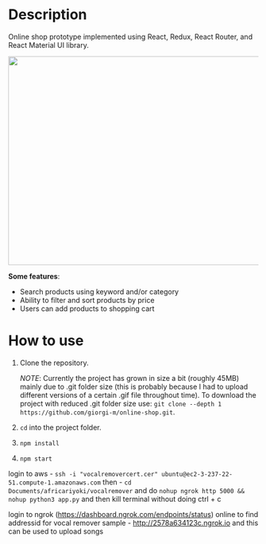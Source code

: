 # Description

Online shop prototype implemented using React, Redux, React Router, and React Material UI library.


<img src="https://raw.githubusercontent.com/giorgi-m/online-shop/master/src/Images/screenshot.PNG" width="820" height="420">


**Some features**:
- Search products using keyword and/or category
- Ability to filter and sort products by price
- Users can add products to shopping cart

# How to use

1. Clone the repository.

    _NOTE_: Currently the project has grown in size a bit (roughly 45MB) mainly due to .git folder size (this is probably because I had to upload different versions of a certain .gif file throughout time). To download the project with reduced .git folder size use: ```git clone --depth 1 https://github.com/giorgi-m/online-shop.git```.

2. ```cd``` into the project folder.
3. ```npm install```
4. ```npm start```


 login to aws -  `ssh -i "vocalremovercert.cer" ubuntu@ec2-3-237-22-51.compute-1.amazonaws.com`
 then - `cd Documents/africariyoki/vocalremover`
  and do `nohup ngrok http 5000 && nohup python3 app.py` and then kill terminal without doing ctrl + c

  login to ngrok (https://dashboard.ngrok.com/endpoints/status) online to find addressid for vocal remover sample -	http://2578a634123c.ngrok.io and this can be used to upload songs
